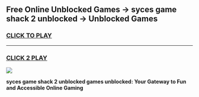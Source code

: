 
## Free Online Unblocked Games → syces game shack 2 unblocked → Unblocked Games
<h3>
<a href="https://premium.freeplayer.one?title=syces_game_shack_2_unblocked&ref=21F">CLICK TO PLAY</a></h3>
<hr>

<h3>
<a href="https://premium.freeplayer.one?title=syces_game_shack_2_unblocked&ref=21F">CLICK 2 PLAY</a>
  
</h3>

<a href="https://premium.freeplayer.one?title=syces_game_shack_2_unblocked&ref=21F/"><img src="https://clearcache.store/games.png"></a>


**syces game shack 2 unblocked games unblocked: Your Gateway to Fun and Accessible Online Gaming**
